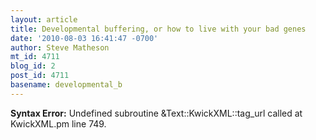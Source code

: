 ```yaml
---
layout: article
title: Developmental buffering, or how to live with your bad genes
date: '2010-08-03 16:41:47 -0700'
author: Steve Matheson
mt_id: 4711
blog_id: 2
post_id: 4711
basename: developmental_b
---
```

<p><strong>Syntax Error:</strong> Undefined subroutine &Text::KwickXML::tag_url called at KwickXML.pm line 749.
</p>
